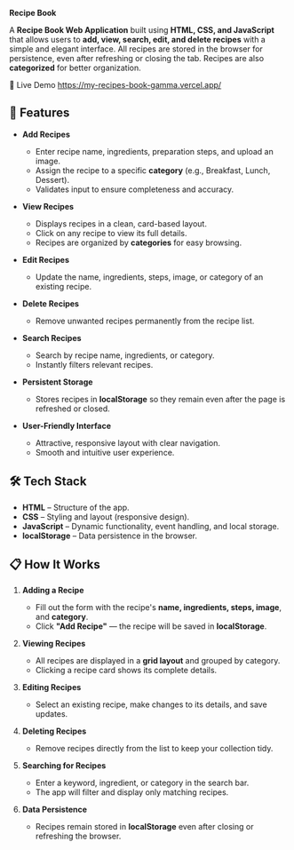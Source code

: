 **Recipe Book**

A **Recipe Book Web Application** built using **HTML, CSS, and JavaScript** that allows users to **add, view, search, edit, and delete recipes** with a simple and elegant interface. All recipes are stored in the browser for persistence, even after refreshing or closing the tab. Recipes are also **categorized** for better organization.

🚀 Live Demo
https://my-recipes-book-gamma.vercel.app/

## 📌 Features

- **Add Recipes**
  - Enter recipe name, ingredients, preparation steps, and upload an image.
  - Assign the recipe to a specific **category** (e.g., Breakfast, Lunch, Dessert).
  - Validates input to ensure completeness and accuracy.

- **View Recipes**
  - Displays recipes in a clean, card-based layout.
  - Click on any recipe to view its full details.
  - Recipes are organized by **categories** for easy browsing.

- **Edit Recipes**
  - Update the name, ingredients, steps, image, or category of an existing recipe.

- **Delete Recipes**
  - Remove unwanted recipes permanently from the recipe list.

- **Search Recipes**
  - Search by recipe name, ingredients, or category.
  - Instantly filters relevant recipes.

- **Persistent Storage**
  - Stores recipes in **localStorage** so they remain even after the page is refreshed or closed.

- **User-Friendly Interface**
  - Attractive, responsive layout with clear navigation.
  - Smooth and intuitive user experience.

## 🛠️ Tech Stack

- **HTML** – Structure of the app.
- **CSS** – Styling and layout (responsive design).
- **JavaScript** – Dynamic functionality, event handling, and local storage.
- **localStorage** – Data persistence in the browser.

## 📋 How It Works

1. **Adding a Recipe**
   - Fill out the form with the recipe's **name, ingredients, steps, image**, and **category**.
   - Click **"Add Recipe"** — the recipe will be saved in **localStorage**.

2. **Viewing Recipes**
   - All recipes are displayed in a **grid layout** and grouped by category.
   - Clicking a recipe card shows its complete details.

3. **Editing Recipes**
   - Select an existing recipe, make changes to its details, and save updates.

4. **Deleting Recipes**
   - Remove recipes directly from the list to keep your collection tidy.

5. **Searching for Recipes**
   - Enter a keyword, ingredient, or category in the search bar.
   - The app will filter and display only matching recipes.

6. **Data Persistence**
   - Recipes remain stored in **localStorage** even after closing or refreshing the browser.
